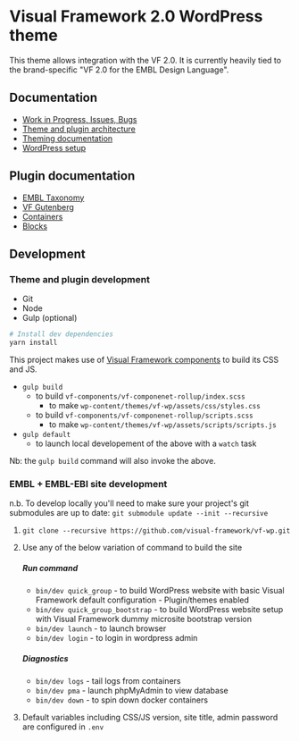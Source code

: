 # Visual Framework 2.0 WordPress theme

This theme allows integration with the VF 2.0. It is currently heavily tied to
the brand-specific "VF 2.0 for the EMBL Design Language".

## Documentation

* [Work in Progress, Issues, Bugs](https://github.com/visual-framework/vf-wp/issues)
* [Theme and plugin architecture](/docs/architecture.md)
* [Theming documentation](/wp-content/themes/vf-wp/README.md)
* [WordPress setup](/docs/wordpress.md)

## Plugin documentation

* [EMBL Taxonomy](/wp-content/plugins/embl-taxonomy/README.md)
* [VF Gutenberg](/wp-content/plugins/vf-gutenberg/README.md)
* [Containers](/docs/containers.md)
* [Blocks](/docs/blocks.md)

## Development

### Theme and plugin development

* Git
* Node
* Gulp (optional)

```bash
# Install dev dependencies
yarn install
```

This project makes use of [Visual Framework components](https://visual-framework.github.io/vf-welcome) to build its CSS and JS.

- `gulp build`
     - to build `vf-components/vf-componenet-rollup/index.scss`
          - to make `wp-content/themes/vf-wp/assets/css/styles.css`
     - to build `vf-components/vf-componenet-rollup/scripts.scss`
          - to make `wp-content/themes/vf-wp/assets/scripts/scripts.js`
- `gulp default`
     - to launch local developement of the above with a `watch` task

Nb: the `gulp build` command will also invoke the above.

### EMBL + EMBL-EBI site development

n.b. To develop locally you'll need to make sure your project's git submodules are up to date: `git submodule update --init --recursive`

1. `git clone --recursive https://github.com/visual-framework/vf-wp.git`
1. Use any of the below variation of command to build the site

    ##### Run command

    - `bin/dev quick_group` - to build WordPress website with basic Visual Framework default configuration - Plugin/themes enabled
    - `bin/dev quick_group_bootstrap` - to build WordPress website setup with Visual Framework dummy microsite bootstrap version
    - `bin/dev launch` - to launch browser
    - `bin/dev login`  - to login in wordpress admin

    ##### Diagnostics

    - `bin/dev logs`    - tail logs from containers
    - `bin/dev pma`     - launch phpMyAdmin to view database
    - `bin/dev down`   - to spin down docker containers

1. Default variables including CSS/JS version, site title, admin password are configured in `.env`
